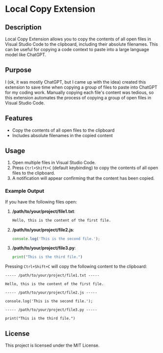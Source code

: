 # Local Copy Extension

## Description

Local Copy Extension allows you to copy the contents of all open files in Visual Studio Code to the clipboard, including their absolute filenames. This can be useful for copying a code context to paste into a large language model like ChatGPT.

## Purpose

I (ok, it was mostly ChatGPT, but I came up with the idea) created this extension to save time when copying a group of files to paste into ChatGPT for my coding work. Manually copying each file's content was tedious, so this extension automates the process of copying a group of open files in Visual Studio Code.

## Features

- Copy the contents of all open files to the clipboard
- Includes absolute filenames in the copied content

## Usage

1. Open multiple files in Visual Studio Code.
2. Press `Ctrl+Shift+C` (default keybinding) to copy the contents of all open files to the clipboard.
3. A notification will appear confirming that the content has been copied.

### Example Output

If you have the following files open:

1. **/path/to/your/project/file1.txt**:
    ```txt
    Hello, this is the content of the first file.
    ```

2. **/path/to/your/project/file2.js**:
    ```javascript
    console.log('This is the second file.');
    ```

3. **/path/to/your/project/file3.py**:
    ```python
    print("This is the third file.")
    ```

Pressing `Ctrl+Shift+C` will copy the following content to the clipboard:

```plaintext
----- /path/to/your/project/file1.txt -----

Hello, this is the content of the first file.

----- /path/to/your/project/file2.js -----

console.log('This is the second file.');

----- /path/to/your/project/file3.py -----

print("This is the third file.")
```


## License

This project is licensed under the MIT License.